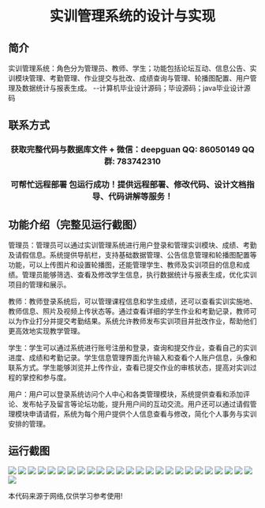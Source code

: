<p><h1 align="center">实训管理系统的设计与实现</h1></p>

## 简介
实训管理系统：角色分为管理员、教师、学生；功能包括论坛互动、信息公告、实训模块管理、考勤管理、作业提交与批改、成绩查询与管理、轮播图配置、用户管理及数据统计与报表生成。    --计算机毕业设计源码；毕设源码；java毕业设计源码


## 联系方式
<p><h3 align="center">获取完整代码与数据库文件 + 微信：deepguan QQ: 86050149 QQ群: 783742310</h3></p>
<p><h3 align="center">可帮忙远程部署 包运行成功！提供远程部署、修改代码、设计文档指导、代码讲解等服务！</h3></p>

## 功能介绍（完整见运行截图）
管理员：管理员可以通过实训管理系统进行用户登录和管理实训模块、成绩、考勤及请假信息。系统提供导航栏，支持基础数据管理、公告信息管理和轮播图配置等功能，可以上传图片和设置轮播图，还能管理学生、教师及实训项目的信息和成绩。管理员能够筛选、查看及修改学生信息，执行数据统计与报表生成，优化实训项目的管理和展示。

教师：教师登录系统后，可以管理课程信息和学生成绩，还可以查看实训实施地、教师信息、照片及视频上传状态等。通过查看详细的学生作业和考勤记录，教师可以为作业打分并提交考勤结果。系统允许教师发布实训项目并批改作业，帮助他们更高效地实现教学管理。

学生：学生可以通过系统进行账号注册和登录，查询和提交作业，查看自己的实训进度、成绩和考勤记录。学生信息管理界面允许输入和查看个人账户信息，头像和联系方式。学生能够浏览并上传作业，查看已提交作业的审核状态，提高对实训过程的掌控和参与度。

用户：用户可以登录系统访问个人中心和各类管理模块，系统提供查看和添加评论、发布帖子及留言等论坛功能，提升用户间的互动交流。用户还可以通过请假管理模块申请请假，系统为每个用户提供个人信息查看与修改，简化个人事务与实训安排的管理。


## 运行截图
![](img/001.jpg)
![](img/002.jpg)
![](img/003.jpg)
![](img/004.jpg)
![](img/005.jpg)
![](img/006.jpg)
![](img/007.jpg)
![](img/008.jpg)
![](img/009.jpg)
![](img/010.jpg)
![](img/011.jpg)
![](img/012.jpg)
![](img/013.jpg)
![](img/014.jpg)
![](img/015.jpg)
![](img/016.jpg)
![](img/017.jpg)
![](img/018.jpg)
![](img/019.jpg)
![](img/020.jpg)
![](img/021.jpg)
![](img/022.jpg)
![](img/023.jpg)
![](img/024.jpg)
![](img/025.jpg)
![](img/026.jpg)

<p>本代码来源于网络,仅供学习参考使用!</p>

